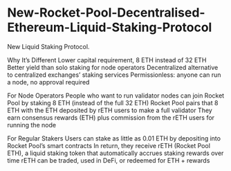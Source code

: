 # New-Rocket-Pool-Decentralised-Ethereum-Liquid-Staking-Protocol
New Liquid Staking Protocol.

Why It’s Different
Lower capital requirement, 8 ETH instead of 32 ETH
Better yield than solo staking for node operators
Decentralized alternative to centralized exchanges’ staking services
Permissionless: anyone can run a node, no approval required

For Node Operators
People who want to run validator nodes can join Rocket Pool by staking 8 ETH (instead of the full 32 ETH)
Rocket Pool pairs that 8 ETH with the ETH deposited by rETH users to make a full validator
They earn consensus rewards (ETH) plus commission from the rETH users for running the node

For Regular Stakers
Users can stake as little as 0.01 ETH by depositing into Rocket Pool’s smart contracts
In return, they receive rETH (Rocket Pool ETH), a liquid staking token that automatically accrues staking rewards over time
rETH can be traded, used in DeFi, or redeemed for ETH + rewards


